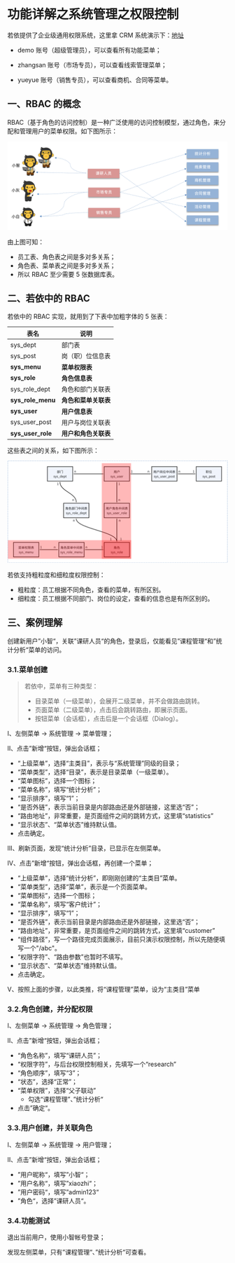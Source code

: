 # 功能详解之系统管理之权限控制

若依提供了企业级通用权限系统，这里拿 CRM 系统演示下：[地址](https://huike-crm.itheima.net/)

- demo 账号（超级管理员），可以查看所有功能菜单；

- zhangsan 账号（市场专员），可以查看线索管理菜单；

- yueyue 账号（销售专员），可以查看商机、合同等菜单。


## 一、RBAC 的概念

RBAC（基于角色的访问控制）是一种广泛使用的访问控制模型，通过角色，来分配和管理用户的菜单权限。如下图所示：

![RBAC图解](NodeAssets/RBAC图解.png)

由上图可知：

- 员工表、角色表之间是多对多关系；
- 角色表、菜单表之间是多对多关系；
- 所以 RBAC 至少需要 5 张数据库表。

## 二、若依中的 RBAC

若依中的 RBAC 实现，就用到了下表中加粗字体的 5 张表：

| 表名                | 说明           |
|-------------------|--------------|
| sys_dept          | 部门表          |
| sys_post          | 岗（职）位信息表     |
| **sys_menu**      | **菜单权限表**    |
| **sys_role**      | **角色信息表**    |
| sys_role_dept     | 角色和部门关联表     |
| **sys_role_menu** | **角色和菜单关联表** |
| **sys_user**      | **用户信息表**    |
| sys_user_post     | 用户与岗位关联表     |
| **sys_user_role** | **用户和角色关联表** |

这些表之间的关系，如下图所示：

![若依RBAC表关系](NodeAssets/若依RBAC表关系.png)

若依支持粗粒度和细粒度权限控制：

- 粗粒度：员工根据不同角色，查看的菜单，有所区别。
- 细粒度：员工根据不同部门、岗位的设定，查看的信息也是有所区别的。

## 三、案例理解

创建新用户”小智“，关联”课研人员“的角色，登录后，仅能看见”课程管理“和”统计分析“菜单的访问。

### 3.1.菜单创建

> 若依中，菜单有三种类型：
>
> - 目录菜单（一级菜单），会展开二级菜单，并不会做路由跳转。
> - 页面菜单（二级菜单），点击后会跳转路由，即展示页面。
> - 按钮菜单（会话框），点击后是一个会话框（Dialog）。

Ⅰ、左侧菜单 -> 系统管理 -> 菜单管理；

Ⅱ、点击”新增“按钮，弹出会话框；

- “上级菜单”，选择“主类目”，表示与“系统管理”同级的目录；
- “菜单类型”，选择“目录”，表示是目录菜单（一级菜单）。
- “菜单图标”，选择一个图标；
- “菜单名称”，填写“统计分析”；
- “显示排序”，填写“1”；
- “是否外链”，表示当前目录是内部路由还是外部链接，这里选“否”；
- “路由地址”，非常重要，是页面组件之间的跳转方式，这里填“statistics”
- “显示状态”、“菜单状态”维持默认值。
- 点击确定。

Ⅲ、刷新页面，发现“统计分析”目录，已显示在左侧菜单。

Ⅳ、点击”新增“按钮，弹出会话框，再创建一个菜单；

- “上级菜单”，选择“统计分析”，即刚刚创建的“主类目”菜单。
- “菜单类型”，选择“菜单”，表示是一个页面菜单。
- “菜单图标”，选择一个图标；
- “菜单名称”，填写“客户统计”；
- “显示排序”，填写“1”；
- “是否外链”，表示当前目录是内部路由还是外部链接，这里选“否”；
- “路由地址”，非常重要，是页面组件之间的跳转方式，这里填“customer”
- “组件路径”，写一个路径完成页面展示，目前只演示权限控制，所以先随便填写一个"/abc"。
- “权限字符”、“路由参数”也暂时不填写。
- “显示状态”、“菜单状态”维持默认值。
- 点击确定。

Ⅴ、按照上面的步骤，以此类推，将“课程管理”菜单，设为“主类目”菜单

### 3.2.角色创建，并分配权限

Ⅰ、左侧菜单 -> 系统管理 -> 角色管理；

Ⅱ、点击”新增“按钮，弹出会话框；

- “角色名称”，填写“课研人员”；
- “权限字符”，与后台权限控制相关，先填写一个“research”
- “角色顺序”，填写“3”；
- “状态”，选择“正常”；
- “菜单权限”，选择“父子联动”
  - 勾选“课程管理”、”统计分析“
- 点击”确定“。

### 3.3.用户创建，并关联角色

Ⅰ、左侧菜单 -> 系统管理 -> 用户管理；

Ⅱ、点击”新增“按钮，弹出会话框；

- ”用户昵称“，填写”小智“；
- ”用户名称“，填写”xiaozhi“；
- ”用户密码“，填写”admin123“
- ”角色“，选择”课研人员“。

### 3.4.功能测试

退出当前用户，使用小智帐号登录；

发现左侧菜单，只有”课程管理“、”统计分析“可查看。

